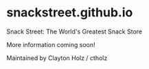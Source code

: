 # snackstreet.github.io
Snack Street: The World's Greatest Snack Store

More information coming soon!

Maintained by Clayton Holz / ctholz
